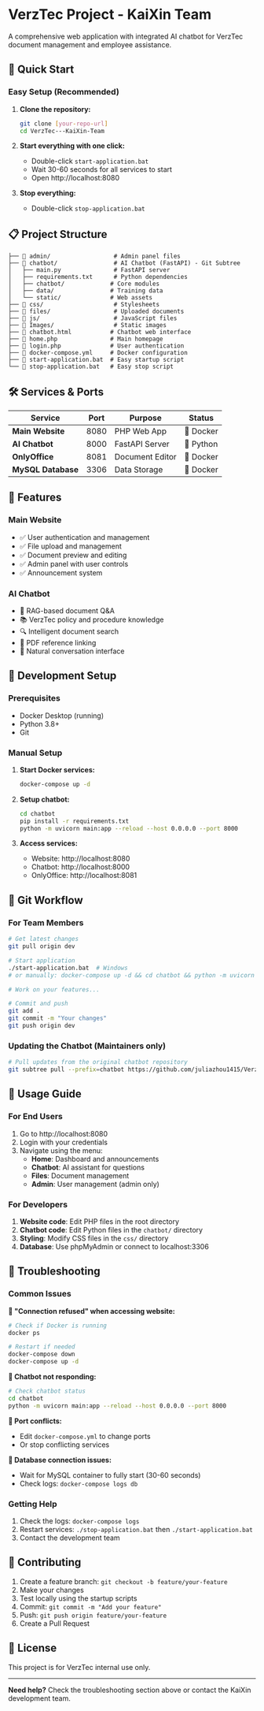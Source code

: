 # VerzTec Project - KaiXin Team

A comprehensive web application with integrated AI chatbot for VerzTec document management and employee assistance.

## 🚀 Quick Start

### Easy Setup (Recommended)
1. **Clone the repository:**
   ```bash
   git clone [your-repo-url]
   cd VerzTec---KaiXin-Team
   ```

2. **Start everything with one click:**
   - Double-click `start-application.bat`
   - Wait 30-60 seconds for all services to start
   - Open http://localhost:8080

3. **Stop everything:**
   - Double-click `stop-application.bat`

## 📋 Project Structure

```
├── 📁 admin/                  # Admin panel files
├── 📁 chatbot/                # AI Chatbot (FastAPI) - Git Subtree
│   ├── main.py               # FastAPI server
│   ├── requirements.txt      # Python dependencies
│   ├── chatbot/             # Core modules
│   ├── data/                # Training data
│   └── static/              # Web assets
├── 📁 css/                    # Stylesheets
├── 📁 files/                  # Uploaded documents
├── 📁 js/                     # JavaScript files
├── 📁 Images/                 # Static images
├── 📄 chatbot.html           # Chatbot web interface
├── 📄 home.php               # Main homepage
├── 📄 login.php              # User authentication
├── 📄 docker-compose.yml     # Docker configuration
├── 📄 start-application.bat  # Easy startup script
└── 📄 stop-application.bat   # Easy stop script
```

## 🛠️ Services & Ports

| Service | Port | Purpose | Status |
|---------|------|---------|--------|
| **Main Website** | 8080 | PHP Web App | 🐳 Docker |
| **AI Chatbot** | 8000 | FastAPI Server | 🐍 Python |
| **OnlyOffice** | 8081 | Document Editor | 🐳 Docker |
| **MySQL Database** | 3306 | Data Storage | 🐳 Docker |

## 💬 Features

### Main Website
- ✅ User authentication and management
- ✅ File upload and management
- ✅ Document preview and editing
- ✅ Admin panel with user controls
- ✅ Announcement system

### AI Chatbot
- 🤖 RAG-based document Q&A
- 📚 VerzTec policy and procedure knowledge
- 🔍 Intelligent document search
- 📄 PDF reference linking
- 💬 Natural conversation interface

## 🔧 Development Setup

### Prerequisites
- Docker Desktop (running)
- Python 3.8+
- Git

### Manual Setup
1. **Start Docker services:**
   ```bash
   docker-compose up -d
   ```

2. **Setup chatbot:**
   ```bash
   cd chatbot
   pip install -r requirements.txt
   python -m uvicorn main:app --reload --host 0.0.0.0 --port 8000
   ```

3. **Access services:**
   - Website: http://localhost:8080
   - Chatbot: http://localhost:8000
   - OnlyOffice: http://localhost:8081

## 🔄 Git Workflow

### For Team Members
```bash
# Get latest changes
git pull origin dev

# Start application
./start-application.bat  # Windows
# or manually: docker-compose up -d && cd chatbot && python -m uvicorn main:app --reload

# Work on your features...

# Commit and push
git add .
git commit -m "Your changes"
git push origin dev
```

### Updating the Chatbot (Maintainers only)
```bash
# Pull updates from the original chatbot repository
git subtree pull --prefix=chatbot https://github.com/juliazhou1415/Verztec_Chatbot----Ollama----new-data.git main --squash
```

## 📖 Usage Guide

### For End Users
1. Go to http://localhost:8080
2. Login with your credentials
3. Navigate using the menu:
   - **Home**: Dashboard and announcements
   - **Chatbot**: AI assistant for questions
   - **Files**: Document management
   - **Admin**: User management (admin only)

### For Developers
1. **Website code**: Edit PHP files in the root directory
2. **Chatbot code**: Edit Python files in the `chatbot/` directory
3. **Styling**: Modify CSS files in the `css/` directory
4. **Database**: Use phpMyAdmin or connect to localhost:3306

## 🐛 Troubleshooting

### Common Issues

**🔴 "Connection refused" when accessing website:**
```bash
# Check if Docker is running
docker ps

# Restart if needed
docker-compose down
docker-compose up -d
```

**🔴 Chatbot not responding:**
```bash
# Check chatbot status
cd chatbot
python -m uvicorn main:app --reload --host 0.0.0.0 --port 8000
```

**🔴 Port conflicts:**
- Edit `docker-compose.yml` to change ports
- Or stop conflicting services

**🔴 Database connection issues:**
- Wait for MySQL container to fully start (30-60 seconds)
- Check logs: `docker-compose logs db`

### Getting Help
1. Check the logs: `docker-compose logs`
2. Restart services: `./stop-application.bat` then `./start-application.bat`
3. Contact the development team

## 🤝 Contributing

1. Create a feature branch: `git checkout -b feature/your-feature`
2. Make your changes
3. Test locally using the startup scripts
4. Commit: `git commit -m "Add your feature"`
5. Push: `git push origin feature/your-feature`
6. Create a Pull Request

## 📝 License

This project is for VerzTec internal use only.

---

**Need help?** Check the troubleshooting section above or contact the KaiXin development team.
